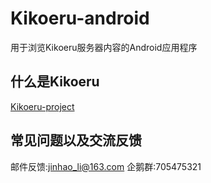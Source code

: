 # Kikoeru-android
用于浏览Kikoeru服务器内容的Android应用程序
## 什么是Kikoeru
[Kikoeru-project][1]
## 常见问题以及交流反馈
邮件反馈:jinhao_li@163.com
企鹅群:705475321



  [1]: https://github.com/kikoeru-project/kikoeru-express
